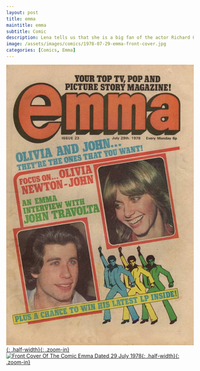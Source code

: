 ```yaml
---
layout: post
title: emma
maintitle: emma
subtitle: Comic
description: Lena tells us that she is a big fan of the actor Richard O'Sullivan, and almost met him once. She reveals that the record company gave her a chopper bike as a present, but she later gave it to Carla back on Bute. Click on link for full article.
image: /assets/images/comics/1978-07-29-emma-front-cover.jpg
categories: [Comics, Emma]
---
```


[![Front Cover Of The Comic Emma Dated 29 July 1978](/assets/images/comics/1978-07-29-emma-front-cover.jpg){: .half-width}{: .zoom-in}](/assets/images/comics/1978-07-29-emma-front-cover.jpg)
[![Front Cover Of The Comic Emma Dated 29 July 1978](/assets/images/comics/1978-07-29-emma-page-7.jpg){: .half-width}{: .zoom-in}](/assets/images/comics/1978-07-29-emma-page-7.jpg)

